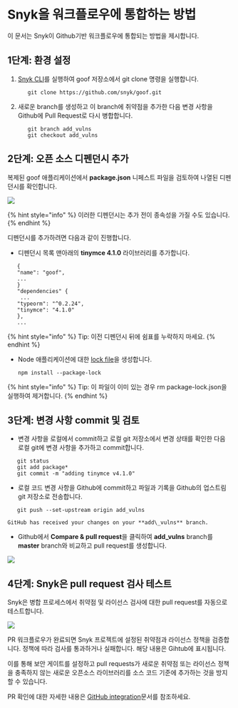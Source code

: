 # Snyk을 워크플로우에 통합하는 방법

이 문서는 Snyk이 Github기반 워크플로우에 통합되는 방법을 제시합니다.

## 1단계: 환경 설정

1.  [Snyk CLI](https://docs.snyk.io/snyk-cli)를 실행하여 goof 저장소에서 git clone 명령을 실행합니다.

    ```
       git clone https://github.com/snyk/goof.git
    ```
2.  새로운 branch를 생성하고 이 branch에 취약점을 추가한 다음 변경 사항을 Github에 Pull Request로 다시 병합합니다.

    ```
       git branch add_vulns
       git checkout add_vulns
    ```

## 2단계: 오픈 소스 디펜던시 추가

복제된 goof 애플리케이션에서 **package.json** 니페스트 파일을 검토하여 나열된 디펜던시를 확인합니다.

![](../../../.gitbook/assets/dependencies.png)

{% hint style="info" %}
이러한 디펜던시는 추가 전이 종속성을 가질 수도 있습니다.
{% endhint %}

디펜던시를 추가하려면 다음과 같이 진행합니다.

* 디펜던시 목록 맨아래의 **tinymce 4.1.0** 라이브러리를 추가합니다.

```
   {
   "name": "goof",
   ...
   }
   "dependencies" {
    ...
   "typeorm": "^0.2.24",
   "tinymce": "4.1.0"
   },
   ...
```

{% hint style="info" %}
Tip: 이전 디펜던시 뒤에 쉼표를 누락하지 마세요.
{% endhint %}

*   Node 애플리케이션에 대한 [lock file](https://docs.npmjs.com/files/package-lock.json)을 생성합니다.

    ```
    npm install --package-lock
    ```

{% hint style="info" %}
Tip: 이 파일이 이미 있는 경우 rm package-lock.json을 실행하여 제거합니다.
{% endhint %}

## 3단계: 변경 사항 commit 및 검토

* 변경 사항을 로컬에서 commit하고 로컬 git 저장소에서 변경 상태를 확인한 다음 로컬 git에 변경 사항을 추가하고 commit합니다.

```
   git status
   git add package*
   git commit -m "adding tinymce v4.1.0"
```

* 로컬 코드 변경 사항을 Github에 commit하고 파일과 기록을 Github의 업스트림 git 저장소로 전송합니다.

```
   git push --set-upstream origin add_vulns
```

```
GitHub has received your changes on your **add\_vulns** branch.
```

* Github에서 **Compare & pull request**을 클릭하여 **add\_vulns** branch를 **master** branch와 비교하고 pull request를 생성합니다.

![](../../../.gitbook/assets/click-compare.png)

## 4단계: Snyk은 pull request 검사 테스트

Snyk은 병합 프로세스에서 취약점 및 라이선스 검사에 대한 pull request를 자동으로 테스트합니다.

![](<../../../.gitbook/assets/snyk\_vuln\_lic\_check (1).png>)

PR 워크플로우가 완료되면 Snyk 프로젝트에 설정된 취약점과 라이선스 정책을 검증합니다. 정책에 따라 검사를 통과하거나 실패합니다. 해당 내용은 Gihtub에 표시됩니다.

이를 통해 보안 게이트를 설정하고 pull requests가 새로운 취약점 또는 라이선스 정책을 충족하지 않는 새로운 오픈소스 라이브러리를 소스 코드 기준에 추가하는 것을 방지할 수 있습니다.

PR 확인에 대한 자세한 내용은 [GitHub integration](../../../features/integrations/git-repository-scm-integrations/github-integration.md)문서를 참조하세요.
